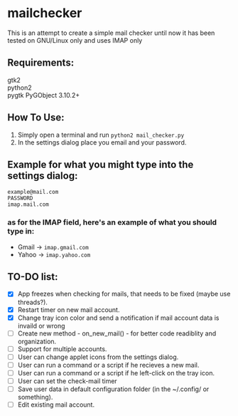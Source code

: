 # mailchecker
This is an attempt to create a simple mail checker
until now it has been tested on GNU/Linux only and uses IMAP only   

Requirements:
--------------
gtk2  
python2     
pygtk
PyGObject 3.10.2+

How To Use:
------------
1. Simply open a terminal and run `python2 mail_checker.py`
2. In the settings dialog place you email and your password.

Example for what you might type into the settings dialog:
---------------------------------------------------
```
example@mail.com  
PASSWORD 
imap.mail.com
```
### as for the IMAP field, here's an example of what you should type in:
- Gmail -> `imap.gmail.com`	
- Yahoo -> `imap.yahoo.com` 

TO-DO list:
------------
- [x] App freezes when checking for mails, that needs to be fixed (maybe use threads?).
- [x] Restart timer on new mail account.
- [x] Change tray icon color and send a notification if mail account data is invaild or wrong
- [ ] Create new method - on_new_mail() - for better code readiblity and organization.
- [ ] Support for multiple accounts.
- [ ] User can change applet icons from the settings dialog.
- [ ] User can run a command or a script if he recieves a new mail.
- [ ] User can run a command or a script if he left-click on the tray icon.
- [ ] User can set the check-mail timer
- [ ] Save user data in default configuration folder (in the ~/.config/ or something). 
- [ ] Edit existing mail account.
